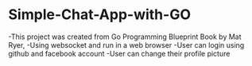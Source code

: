 # Simple-Chat-App-with-GO

-This project was created from Go Programming Blueprint Book by Mat Ryer, 
-Using websocket and run in a web browser
-User can login using github and facebook account
-User can change their profile picture
